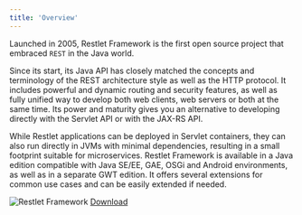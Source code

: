```yaml
---
title: 'Overview'
---
```

Launched in 2005, Restlet Framework is the first open source project that embraced `REST` in the Java world.

Since its start, its Java API has closely matched the concepts and terminology of the REST architecture style as well as the HTTP protocol. It includes powerful and dynamic routing and security features, as well as fully unified way to develop both web clients, web servers or both at the same time. Its power and maturity gives you an alternative to developing directly with the Servlet API or with the JAX-RS API.

While Restlet applications can be deployed in Servlet containers, they can also run directly in JVMs with minimal dependencies, resulting in a small footprint suitable for microservices. Restlet Framework is available in a Java edition compatible with Java SE/EE, GAE, OSGi and Android environments, as well as in a separate GWT edition. It offers several extensions for common use cases and can be easily extended if needed.

<div class="m-cta cta-darkblue">
    <img class="home-logo" src="/images/restlet-framework.svg" alt="Restlet Framework">
    <a href="/downloads/current/" class="m-button m-button-border">Download</a>
</div>
